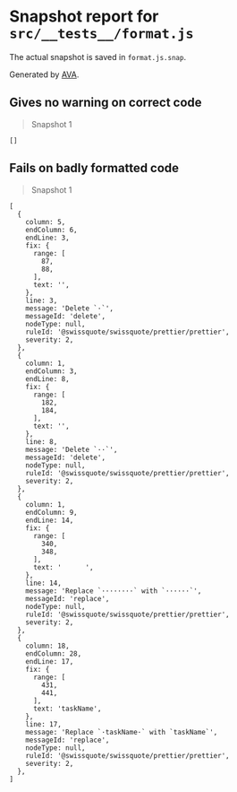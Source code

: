 # Snapshot report for `src/__tests__/format.js`

The actual snapshot is saved in `format.js.snap`.

Generated by [AVA](https://avajs.dev).

## Gives no warning on correct code

> Snapshot 1

    []

## Fails on badly formatted code

> Snapshot 1

    [
      {
        column: 5,
        endColumn: 6,
        endLine: 3,
        fix: {
          range: [
            87,
            88,
          ],
          text: '',
        },
        line: 3,
        message: 'Delete `·`',
        messageId: 'delete',
        nodeType: null,
        ruleId: '@swissquote/swissquote/prettier/prettier',
        severity: 2,
      },
      {
        column: 1,
        endColumn: 3,
        endLine: 8,
        fix: {
          range: [
            182,
            184,
          ],
          text: '',
        },
        line: 8,
        message: 'Delete `··`',
        messageId: 'delete',
        nodeType: null,
        ruleId: '@swissquote/swissquote/prettier/prettier',
        severity: 2,
      },
      {
        column: 1,
        endColumn: 9,
        endLine: 14,
        fix: {
          range: [
            340,
            348,
          ],
          text: '      ',
        },
        line: 14,
        message: 'Replace `········` with `······`',
        messageId: 'replace',
        nodeType: null,
        ruleId: '@swissquote/swissquote/prettier/prettier',
        severity: 2,
      },
      {
        column: 18,
        endColumn: 28,
        endLine: 17,
        fix: {
          range: [
            431,
            441,
          ],
          text: 'taskName',
        },
        line: 17,
        message: 'Replace `·taskName·` with `taskName`',
        messageId: 'replace',
        nodeType: null,
        ruleId: '@swissquote/swissquote/prettier/prettier',
        severity: 2,
      },
    ]
